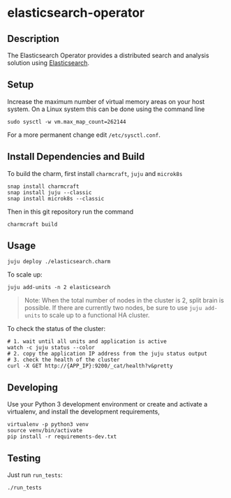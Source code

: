 # elasticsearch-operator

## Description

The Elasticsearch Operator provides a distributed search and analysis solution
using [Elasticsearch](https://www.elastic.co/).

## Setup
Increase the maximum number of virtual memory areas on your host
system. On a Linux system this can be done using the command line

    sudo sysctl -w vm.max_map_count=262144

For a more permanent change edit `/etc/sysctl.conf`.

## Install Dependencies and Build

To build the charm, first install `charmcraft`,  `juju` and `microk8s`

    snap install charmcraft
    snap install juju --classic
    snap install microk8s --classic 

Then in this git repository run the command

    charmcraft build

## Usage

    juju deploy ./elasticsearch.charm

To scale up:

    juju add-units -n 2 elasticsearch

> Note: When the total number of nodes in the cluster is 2, split brain is possible. If there are currently two nodes, be sure to use `juju add-units` to scale up to a functional HA cluster.

To check the status of the cluster:

    # 1. wait until all units and application is active
    watch -c juju status --color
    # 2. copy the application IP address from the juju status output
    # 3. check the health of the cluster
    curl -X GET http://{APP_IP}:9200/_cat/health?v&pretty
    

## Developing

Use your Python 3 development environment or create and activate a virtualenv,
and install the development requirements,

    virtualenv -p python3 venv
    source venv/bin/activate
    pip install -r requirements-dev.txt

## Testing

Just run `run_tests`:

    ./run_tests
